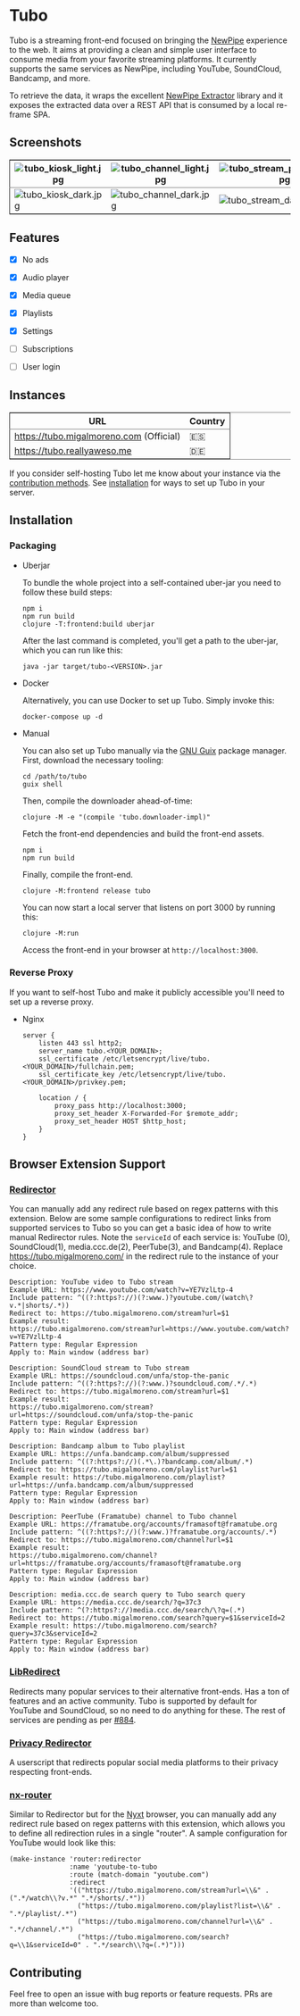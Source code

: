 

# Tubo

Tubo is a streaming front-end focused on bringing the [NewPipe](https://github.com/TeamNewPipe/NewPipe) experience to the web. It aims at providing a clean and simple user interface to consume media from your favorite streaming platforms. It currently supports the same services as NewPipe, including YouTube, SoundCloud, Bandcamp, and more.  

To retrieve the data, it wraps the excellent [NewPipe Extractor](https://github.com/TeamNewPipe/NewPipeExtractor) library and it exposes the extracted data over a REST API that is consumed by a local re-frame SPA.  


## Screenshots

<table border="2" cellspacing="0" cellpadding="6" rules="groups" frame="hsides">


<colgroup>
<col  class="org-left" />

<col  class="org-left" />

<col  class="org-left" />

<col  class="org-left" />

<col  class="org-left" />
</colgroup>
<thead>
<tr>
<th scope="col" class="org-left"><img src="https://files.migalmoreno.com/tubo_kiosk_light.jpg" alt="tubo_kiosk_light.jpg" /></th>
<th scope="col" class="org-left"><img src="https://files.migalmoreno.com/tubo_channel_light.jpg" alt="tubo_channel_light.jpg" /></th>
<th scope="col" class="org-left"><img src="https://files.migalmoreno.com/tubo_stream_playing_light.jpg" alt="tubo_stream_playing_light.jpg" /></th>
<th scope="col" class="org-left"><img src="https://files.migalmoreno.com/tubo_queue_light.jpg" alt="tubo_queue_light.jpg" /></th>
<th scope="col" class="org-left"><img src="https://files.migalmoreno.com/tubo_settings_light.jpg" alt="tubo_settings_light.jpg" /></th>
</tr>
</thead>

<tbody>
<tr>
<td class="org-left"><img src="https://files.migalmoreno.com/tubo_kiosk_dark.jpg" alt="tubo_kiosk_dark.jpg" /></td>
<td class="org-left"><img src="https://files.migalmoreno.com/tubo_channel_dark.jpg" alt="tubo_channel_dark.jpg" /></td>
<td class="org-left"><img src="https://files.migalmoreno.com/tubo_stream_dark.jpg" alt="tubo_stream_dark.jpg" /></td>
<td class="org-left"><img src="https://files.migalmoreno.com/tubo_queue_dark.jpg" alt="tubo_queue_dark.jpg" /></td>
<td class="org-left"><img src="https://files.migalmoreno.com/tubo_bookmarks_dark.jpg" alt="tubo_bookmarks_dark.jpg" /></td>
</tr>
</tbody>
</table>


## Features

-   [X] No ads
-   [X] Audio player
-   [X] Media queue
-   [X] Playlists
-   [X] Settings
-   [ ] Subscriptions
-   [ ] User login


## Instances

<table border="2" cellspacing="0" cellpadding="6" rules="groups" frame="hsides">


<colgroup>
<col  class="org-left" />

<col  class="org-left" />
</colgroup>
<thead>
<tr>
<th scope="col" class="org-left">URL</th>
<th scope="col" class="org-left">Country</th>
</tr>
</thead>

<tbody>
<tr>
<td class="org-left"><a href="https://tubo.migalmoreno.com">https://tubo.migalmoreno.com</a> (Official)</td>
<td class="org-left">🇪🇸</td>
</tr>


<tr>
<td class="org-left"><a href="https://tubo.reallyaweso.me">https://tubo.reallyaweso.me</a></td>
<td class="org-left">🇩🇪</td>
</tr>
</tbody>
</table>

If you consider self-hosting Tubo let me know about your instance via the [contribution methods](#org3459bb2). See [installation](#org3fdd525) for ways to set up Tubo in your server.  


## Installation


### Packaging

-   Uberjar

    To bundle the whole project into a self-contained uber-jar you need to follow these build steps:  
    
        npm i
        npm run build
        clojure -T:frontend:build uberjar
    
    After the last command is completed, you'll get a path to the uber-jar, which you can run like this:  
    
        java -jar target/tubo-<VERSION>.jar

-   Docker

    Alternatively, you can use Docker to set up Tubo. Simply invoke this:  
    
        docker-compose up -d

-   Manual

    You can also set up Tubo manually via the [GNU Guix](https://guix.gnu.org/) package manager. First, download the necessary tooling:  
    
        cd /path/to/tubo
        guix shell
    
    Then, compile the downloader ahead-of-time:  
    
        clojure -M -e "(compile 'tubo.downloader-impl)"
    
    Fetch the front-end dependencies and build the front-end assets.  
    
        npm i
        npm run build
    
    Finally, compile the front-end.  
    
        clojure -M:frontend release tubo
    
    You can now start a local server that listens on port 3000 by running this:  
    
        clojure -M:run
    
    Access the front-end in your browser at `http://localhost:3000`.  


### Reverse Proxy

If you want to self-host Tubo and make it publicly accessible you'll need to set up a reverse proxy.  

-   Nginx

        server {
            listen 443 ssl http2;
            server_name tubo.<YOUR_DOMAIN>;
            ssl_certificate /etc/letsencrypt/live/tubo.<YOUR_DOMAIN>/fullchain.pem;
            ssl_certificate_key /etc/letsencrypt/live/tubo.<YOUR_DOMAIN>/privkey.pem;
        
            location / {
                proxy_pass http://localhost:3000;
                proxy_set_header X-Forwarded-For $remote_addr;
                proxy_set_header HOST $http_host;
            }
        }


## Browser Extension Support


### [Redirector](https://github.com/einaregilsson/Redirector)

You can manually add any redirect rule based on regex patterns with this extension. Below are some sample configurations to redirect links from supported services to Tubo so you can get a basic idea of how to write manual Redirector rules. Note the `serviceId` of each service is: YouTube (0), SoundCloud(1), media.ccc.de(2), PeerTube(3), and Bandcamp(4). Replace <https://tubo.migalmoreno.com/> in the redirect rule to the instance of your choice.  

    Description: YouTube video to Tubo stream
    Example URL: https://www.youtube.com/watch?v=YE7VzlLtp-4
    Include pattern: ^((?:https?://)(?:www.)?youtube.com/(watch\?v.*|shorts/.*))
    Redirect to: https://tubo.migalmoreno.com/stream?url=$1
    Example result:
    https://tubo.migalmoreno.com/stream?url=https://www.youtube.com/watch?v=YE7VzlLtp-4
    Pattern type: Regular Expression
    Apply to: Main window (address bar)

    Description: SoundCloud stream to Tubo stream
    Example URL: https://soundcloud.com/unfa/stop-the-panic
    Include pattern: ^((?:https?://)(?:www.)?soundcloud.com/.*/.*)
    Redirect to: https://tubo.migalmoreno.com/stream?url=$1
    Example result:
    https://tubo.migalmoreno.com/stream?url=https://soundcloud.com/unfa/stop-the-panic
    Pattern type: Regular Expression
    Apply to: Main window (address bar)

    Description: Bandcamp album to Tubo playlist
    Example URL: https://unfa.bandcamp.com/album/suppressed
    Include pattern: ^((?:https?://)(.*\.)?bandcamp.com/album/.*)
    Redirect to: https://tubo.migalmoreno.com/playlist?url=$1
    Example result: https://tubo.migalmoreno.com/playlist?url=https://unfa.bandcamp.com/album/suppressed
    Pattern type: Regular Expression
    Apply to: Main window (address bar)

    Description: PeerTube (Framatube) channel to Tubo channel
    Example URL: https://framatube.org/accounts/framasoft@framatube.org
    Include pattern: ^((?:https?://)(?:www.)?framatube.org/accounts/.*)
    Redirect to: https://tubo.migalmoreno.com/channel?url=$1
    Example result:
    https://tubo.migalmoreno.com/channel?url=https://framatube.org/accounts/framasoft@framatube.org
    Pattern type: Regular Expression
    Apply to: Main window (address bar)

    Description: media.ccc.de search query to Tubo search query
    Example URL: https://media.ccc.de/search/?q=37c3
    Include pattern: ^(?:https?://)media.ccc.de/search/\?q=(.*)
    Redirect to: https://tubo.migalmoreno.com/search?query=$1&serviceId=2
    Example result: https://tubo.migalmoreno.com/search?query=37c3&serviceId=2
    Pattern type: Regular Expression
    Apply to: Main window (address bar)


### [LibRedirect](https://github.com/libredirect/browser_extension)

Redirects many popular services to their alternative front-ends. Has a ton of features and an active community. Tubo is supported by default for YouTube and SoundCloud, so no need to do anything for these. The rest of services are pending as per [#884](https://github.com/libredirect/browser_extension/issues/884).  


### [Privacy Redirector](https://github.com/dybdeskarphet/privacy-redirector)

A userscript that redirects popular social media platforms to their privacy respecting front-ends.  


### [nx-router](https://github.com/migalmoreno/nx-router)

Similar to Redirector but for the [Nyxt](https://nyxt.atlas.engineer/) browser, you can manually add any redirect rule based on regex patterns with this extension, which allows you to define all redirection rules in a single "router". A sample configuration for YouTube would look like this:  

    (make-instance 'router:redirector
                   :name 'youtube-to-tubo
                   :route (match-domain "youtube.com")
                   :redirect
                   '(("https://tubo.migalmoreno.com/stream?url=\\&" . (".*/watch\\?v.*" ".*/shorts/.*"))
                     ("https://tubo.migalmoreno.com/playlist?list=\\&" . ".*/playlist/.*")
                     ("https://tubo.migalmoreno.com/channel?url=\\&" . ".*/channel/.*")
                     ("https://tubo.migalmoreno.com/search?q=\\1&serviceId=0" . ".*/search\\?q=(.*)")))


## Contributing

Feel free to open an issue with bug reports or feature requests. PRs are more than welcome too.  

